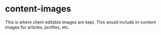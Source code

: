 # content-images

This is where client editable images are kept.
This would include in-content images for articles, profiles, etc.
